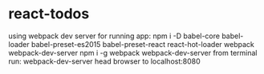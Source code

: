 # react-todos
using webpack dev server for running app:
npm i -D babel-core babel-loader babel-preset-es2015 babel-preset-react react-hot-loader webpack webpack-dev-server
npm i -g webpack webpack-dev-server
from terminal run: webpack-dev-server 
head browser to localhost:8080

